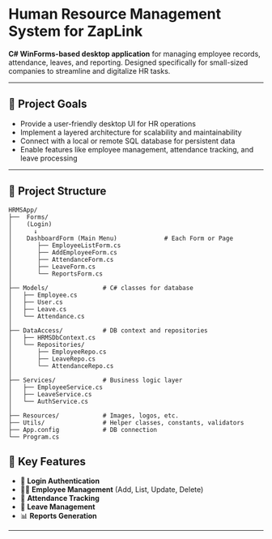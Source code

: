 # Human Resource Management System for ZapLink

**C# WinForms-based desktop application** for managing employee records, attendance, leaves, and reporting. Designed specifically for small-sized companies to streamline and digitalize HR tasks.

---

## 📌 Project Goals

-  Provide a user-friendly desktop UI for HR operations
-  Implement a layered architecture for scalability and maintainability
-  Connect with a local or remote SQL database for persistent data
-  Enable features like employee management, attendance tracking, and leave processing

---



## 📁 Project Structure

```plaintext
HRMSApp/
├──  Forms/
│    (Login)
│      ↓
│    DashboardForm (Main Menu)             # Each Form or Page
│       ├── EmployeeListForm.cs
│       ├── AddEmployeeForm.cs
│       ├── AttendanceForm.cs
│       ├── LeaveForm.cs
│       └── ReportsForm.cs
│
├── Models/               # C# classes for database
│   ├── Employee.cs
│   ├── User.cs
│   ├── Leave.cs
│   └── Attendance.cs
│
├── DataAccess/           # DB context and repositories
│   ├── HRMSDbContext.cs
│   └── Repositories/
│       ├── EmployeeRepo.cs
│       ├── LeaveRepo.cs
│       └── AttendanceRepo.cs
│
├── Services/             # Business logic layer
│   ├── EmployeeService.cs
│   ├── LeaveService.cs
│   └── AuthService.cs
│
├── Resources/            # Images, logos, etc.
├── Utils/                # Helper classes, constants, validators
├── App.config            # DB connection
└── Program.cs
```


## 🧩 Key Features

- 🔐 **Login Authentication**  
- 👨‍💼 **Employee Management** (Add, List, Update, Delete)
- 📅 **Attendance Tracking**
- 📝 **Leave Management**
- 📊 **Reports Generation**


---


